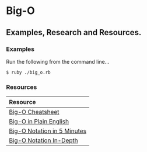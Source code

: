 # Big-O
## Examples, Research and Resources. 

### Examples

Run the following from the command line...

`$ ruby ./big_o.rb`

### Resources
|Resource|
|:----|
| [Big-O Cheatsheet][cheat] |
| [Big-O in Plain English][plain_english] |
| [Big-O Notation in 5 Minutes][five_minutes] |
| [Big-O Notation In-Depth][in_depth]|

   [cheat]: <http://bigocheatsheet.com/>
   [plain_english]: <https://stackoverflow.com/questions/487258/what-is-a-plain-english-explanation-of-big-o-notation>
   [five_minutes]: <https://www.youtube.com/watch?v=__vX2sjlpXU>
   [in_depth]: <https://www.youtube.com/watch?v=v4cd1O4zkGw>
